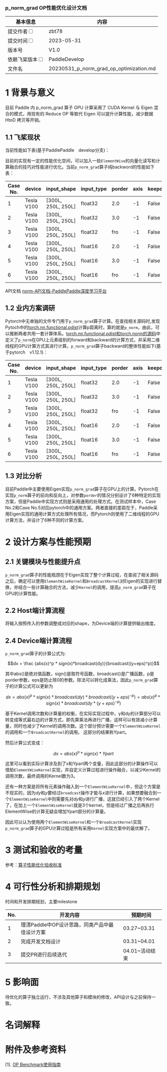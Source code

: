 ### p_norm_grad OP性能优化设计文档


| 基本信息                                                     | 内容                                        |
| ------------------------------------------------------------ | ------------------------------------------- |
| 提交作者<input type="checkbox" class="rowselector hidden">   | zbt78                                   |
| 提交时间<input type="checkbox" class="rowselector hidden">   | 2023-05-31                                  |
| 版本号                                                       | V1.0                                        |
| 依赖飞桨版本<input type="checkbox" class="rowselector hidden"> | PaddleDevelop                               |
| 文件名                                                       | 20230531_p_norm_grad_op_optimization.md<br> |


# 1 背景与意义

目前 Paddle 内 p_norm_grad 算子 GPU 计算采用了 CUDA Kernel 与 Eigen 混合的模式，用现有的 Reduce OP 等取代 Eigen 可以提升计算性能，减少数据 HtoD 拷贝等开销。

## 1.1 飞桨现状

当前性能如下表(基于PaddlePaddle　develop分支)：

目前的实现有一定的性能优化空间，可以加入一些`ElementWise`的向量化读写和计算融合的技巧对性能进行优化。当前`p_norm_grad`算子纯backword的性能如下表：

| Case No. | device | input_shape |input_type|porder|axis|  keepdim | Paddle Perf(ms) |
|---|---|---|---|---|---|---|---|
| 1 | Tesla V100 | [300L, 250L, 250L] |float32| 2.0 | -1 |False| 0.89023| 
| 2 | Tesla V100 | [300L, 250L, 250L] |float32| 3.0 | -1 |False| 0.88928|
| 3 | Tesla V100 | [300L, 250L, 250L] |float32| fro | -1 |False| 0.88506|
| 4 | Tesla V100 | [300L, 250L, 250L] |float16| 2.0 | -1 |False| 0.88407| 
| 5 | Tesla V100 | [300L, 250L, 250L] |float16| 3.0 | -1 |False| 0.89285|
| 6 | Tesla V100 | [300L, 250L, 250L] |float16| fro | -1 |False| 0.88684|



API文档 [norm-API文档-PaddlePaddle深度学习平台](https://www.paddlepaddle.org.cn/documentation/docs/zh/develop/api/paddle/linalg/norm_cn.html#norm)

## 1.2 业内方案调研

Pytorch中无单独的文件专门用于`p_norm_grad`算子计算。在查找相关源码时,发现Pytoch中的[torch.nn.functional.pdist](https://pytorch.org/docs/stable/generated/torch.nn.functional.pdist.html?highlight=pdist#torch.nn.functional.pdist)计算p距离时，算的就是`p_norm`，由此，可以推断两者共用一套计算体系。[torch.nn.functional.pdist和torch.norm的源码](https://github.com/pytorch/pytorch/blob/master/aten/src/ATen/native/cuda/DistanceKernel.cu#L70)中定义了`p_norm`在GPU上元素级别的forward和backward的计算方式，并采用二维线程的GPU计算方式其进行计算。`p_norm_grad`算子backward的整体性能如下(基于pytorch　v1.12.1)：

| Case No. | device | input_shape |input_type|porder|axis|  keepdim | Pytorch Perf(ms) |
|---|---|---|---|---|---|---|---|
| 1 | Tesla V100 | [300L, 250L, 250L] |float32| 2.0 | -1 |False| 0.20349| 
| 2 | Tesla V100 | [300L, 250L, 250L] |float32| 3.0 | -1 |False| 0.66578|
| 3 | Tesla V100 | [300L, 250L, 250L] |float32| fro | -1 |False| 0.20724|
| 4 | Tesla V100 | [300L, 250L, 250L] |float16| 2.0 | -1 |False| 0.14398| 
| 5 | Tesla V100 | [300L, 250L, 250L] |float16| 3.0 | -1 |False| 0.38483|
| 6 | Tesla V100 | [300L, 250L, 250L] |float16| fro | -1 |False| 0.14636|

## 1.3 对比分析

目前Paddle中主要使用Eigen实现`p_norm_grad`算子在GPU上的计算。Pytorch在实现`p_norm`算子的前向和反向上，对参数`porder`的情况分别设计了6种特定的实现方案，但是Paddle中实现方式则是采用通用的处理方式。在测试样本中，Case No.2和Case No.5对应pytorch中的通用方案。两者直接的差距在于，Paddle采用Eigen实现的通用计算方式处理所有情况，而Pytorch则使用了二维线程的GPU计算方法，并设计了6种不同的计算方案。

# 2 设计方案与性能预期

## 2.1 关键模块与性能提升点

`p_norm_grad`算子的性能瓶颈在于Eigen实现了整个计算过程，在查阅了相关源码之后，确定可以使用`ElementWiseKernel`和`BroadcastKernel`对Eigen的实现进行替换，并结合一些计算融合的方法，减少`Kernel`的调用，提高`p_norm_grad`算子在GPU的计算性能。

## 2.2 Host端计算流程

将输入按照传入的参数调整成对应的shape，为Device端的计算提供输出维度。

## 2.4 Device端计算流程

`p_norm_grad`算子的计算公式为:

$$dx = \frac {abs(x)^p * sign(x)*broadcast(dy)}{broadcast((y+eps)^p)}$$

其中abs()是绝对值函数，sign()是取符号函数，broadcast()是广播函数，p是porder参数，eps是防止除0的参数。除法可以转化成乘法，因此`p_norm_grad`算子的计算公式可以更新为

$$dx = abs(x)^p * sign(x)*broadcast(dy)*broadcast((y+eps)^{-p})=abs(x)^p * sign(x) * broadcast(dy * (y+eps)^{-p})$$

基于Kernel调用次数和计算量的权衡，在实际实现过程中，y和dy的计算部分可以转变成等式最右边的计算方式，即先算乘法再进行广播，这样可以有效减小计算量，同时也减少了Kernel的调用次数。这个部分预计需要一个`ElementWiseKernel`的调用和一个`BroadcastKernel`的调用。
这部分的结果称Ypart。

然后计算公式变成：

$$dx = {abs(x)^p * sign(x)}*Ypart$$

这里可以看到实际计算涉及到了x和Ypart两个变量，因此这部分的计算操作可以借助`ElementWiseKernel`实现，并自定义计算过程进行操作融合，以减少Kernel的调用次数，最终调用的Kernel数为3。

还有一种方案是将所有元素操作融入到一个`ElementWiseKernel`中，但这个方案是不现实的，因为$dy$和$y$要经过`broadcast`操作才能与$x$进行计算，如果想要融合到一个`ElementWiseKernel`中则需要先对$dy$和$y$进行广播，这就已经引入了两个Kernel了，在加上一个`ElementWiseKernel`就是3个kernel，但是经过广播之后再执行ElementWise的计算无疑会增加Ypart部分的计算量。

因此可以认为使用两个`ElementWiseKernel`和一个`BroadcastKernel`实现`p_norm_grad`算子的GPU计算过程是所有采用`Kernel`实现方案中的最优解了。

# 3 测试和验收的考量

参考：[算子性能优化验收标准](http://agroup.baidu.com/paddle-perf/md/article/4892913)



# 4 可行性分析和排期规划

时间和开发排期规划，主要milestone

| No. | 开发内容 | 预期时间 |
|---|---|---|
| 1 | 理清Paddle中OP设计思路，同类产品中最佳设计方案  | 03.27~03.31 |
| 2 | 完成开发文档设计  | 03.31~04.01 |
| 3 | 提交PR进行后续迭代 | 04.01~活动结束 |



# 5 影响面

待优化的算子独立运行，不涉及其他算子和模块的修改，API设计与之前保持一致。


# 名词解释


# 附件及参考资料

[1]. [OP Benchmark使用指南](https://github.com/PaddlePaddle/benchmark/blob/master/api/README.md)
